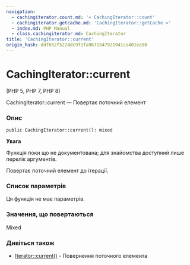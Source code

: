 ```yaml
---
navigation:
  - cachingiterator.count.md: '« CachingIterator::count'
  - cachingiterator.getcache.md: 'CachingIterator::getCache »'
  - index.md: PHP Manual
  - class.cachingiterator.md: CachingIterator
title: 'CachingIterator::current'
origin_hash: ddf652f5224dc9f1fa9671347921941ca401ea50
---
```

# CachingIterator::current

(PHP 5, PHP 7, PHP 8)

CachingIterator::current — Повертає поточний елемент

### Опис

```methodsynopsis
public CachingIterator::current(): mixed
```

**Увага**

Функція поки що не документована; для знайомства доступний лише перелік аргументів.

Повертає поточний елемент до ітерації.

### Список параметрів

Ця функція не має параметрів.

### Значення, що повертаються

Mixed

### Дивіться також

-   [Iterator::current()](iterator.current.md) \- Повернення поточного елемента
